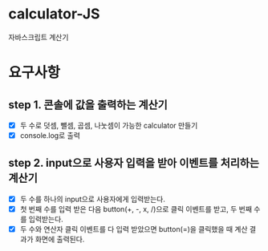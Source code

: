 # calculator-JS

자바스크립트 계산기

# 요구사항

## step 1. 콘솔에 값을 출력하는 계산기

- [x] 두 수로 덧셈, 뺄셈, 곱셈, 나눗셈이 가능한 calculator 만들기
- [x] console.log로 출력

## step 2. input으로 사용자 입력을 받아 이벤트를 처리하는 계산기

- [x] 두 수를 하나의 input으로 사용자에게 입력받는다.
- [x] 첫 번째 수를 입력 받은 다음 button(+, -, x, /)으로 클릭 이벤트를 받고, 두 번째 수를 입력받는다.
- [x] 두 수와 연산자 클릭 이벤트를 다 입력 받았으면 button(=)을 클릭했을 때 계산 결과가 화면에 출력된다.
